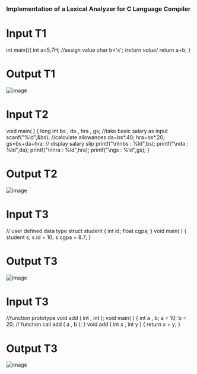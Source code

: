 ### Implementation of a Lexical Analyzer for C Language Compiler
# Input T1
int main(){
int a=5,7H;
//assign value
char b='x';
/*return value*/
return a+b;
}
# Output T1
![image](https://github.com/user-attachments/assets/41524664-a167-41e6-b40e-b7ba33ef1d58)

# Input T2
void main( )
{
long int bs , da , hra , gs;
//take basic salary as input
scanf("%ld",&bs);
//calculate allowances
da=bs*.40;
hra=bs*.20;
gs=bs+da+hra;
// display salary slip
printf("\n\nbs : %ld",bs);
printf("\nda : %ld",da);
printf("\nhra : %ld",hra);
printf("\ngs : %ld",gs);
}

# Output T2
![image](https://github.com/user-attachments/assets/e74ddb6e-a8c9-4764-b21b-1fa30f2f7668)

# Input T3
// user defined data type
struct student
{
int id;
float cgpa;
}
void main( )
{
student s;
s.id = 10;
s.cgpa = 8.7;
}

# Output T3
![image](https://github.com/user-attachments/assets/af2a0b59-363f-45e1-b9e7-d86237fa218a)

# Input T3
//function prototype
void add ( int , int );
void main( )
{
int a , b;
a = 10;
b = 20;
// function call
add ( a , b );
}
void add ( int x , int y )
{
return x + y;
}

# Output T3
![image](https://github.com/user-attachments/assets/72b92b1c-230f-474b-b438-863bb1df4af1)

